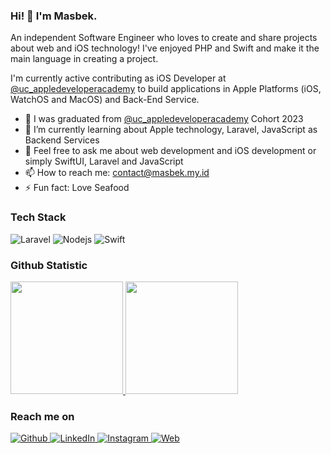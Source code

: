 ### Hi! 👋 I'm Masbek.

An independent Software Engineer who loves to create and share projects about web and iOS technology! I've enjoyed PHP and Swift and make it the main language in creating a project.

I'm currently active contributing as iOS Developer at <a href="https://appledeveloperacademy.uc.ac.id/">@uc_appledeveloperacademy</a> to build applications in Apple Platforms (iOS, WatchOS and MacOS) and Back-End Service.

- 🔭 I was graduated from <a href="https://appledeveloperacademy.uc.ac.id/">@uc_appledeveloperacademy</a> Cohort 2023
- 🌱 I’m currently learning about Apple technology, Laravel, JavaScript as Backend Services
- 💬 Feel free to ask me about web development and iOS development or simply SwiftUI, Laravel and JavaScript
- 📫 How to reach me: contact@masbek.my.id
- ⚡ Fun fact: Love Seafood

### Tech Stack
  <p>
  <img alt="Laravel" src="https://img.shields.io/badge/Laravel-FF2D20?style=flat-square&logo=laravel&logoColor=white" />
  <img alt="Nodejs" src="https://img.shields.io/badge/-Nodejs-43853d?style=flat-square&logo=Node.js&logoColor=white" />
  <img alt="Swift" src="https://img.shields.io/badge/Swift-FA7343?style=flat-square&logo=swift&logoColor=white" />
</p>
  
### Github Statistic
<p align="left">
<a href="https://github.com/masbekkk">
  <img height="180em" src="https://github-readme-stats-eight-theta.vercel.app/api?username=masbekkk&show_icons=true&theme=algolia&include_all_commits=true&count_private=true"/>
  <img height="180em" src="https://github-readme-stats-eight-theta.vercel.app/api/top-langs/?username=masbekkk&layout=compact&langs_count=8&theme=algolia"/>
</a>
</p>

### Reach me on
<p>
  <a href="https://github.com/masbekkk" target="_blank">
    <img alt="Github" src="https://img.shields.io/badge/GitHub-%2312100E.svg?&style=for-the-badge&logo=Github&logoColor=white" />
  </a> 
  <a href="https://www.linkedin.com/in/mohammad-subkhan" target="_blank">
    <img alt="LinkedIn" src="https://img.shields.io/badge/LinkedIn-0077B5?style=for-the-badge&logo=linkedin&logoColor=white" />
  </a>
  <a href="https://instagram/subkhaaan13" target="_blank">
    <img alt="Instagram" src="https://img.shields.io/badge/Instagram-E4405F?style=for-the-badge&logo=instagram&logoColor=white" />
  </a>
  <a href="https://masbek.my.id" target="_blank">
    <img alt="Web" src="https://img.shields.io/badge/website-000000?style=for-the-badge&logo=About.me&logoColor=white" />
  </a>
</p>
